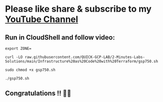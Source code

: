 # Please like share & subscribe to my [YouTube Channel](https://www.youtube.com/@QuickSolutionArcade)

## Run in CloudShell and follow video:

```
export ZONE=
```
```
curl -LO raw.githubusercontent.com/QUICK-GCP-LAB/2-Minutes-Labs-Solutions/main/Infrastructure%20as%20Code%20with%20Terraform/gsp750.sh

sudo chmod +x gsp750.sh

./gsp750.sh
```

## Congratulations !! 🎉🎉
